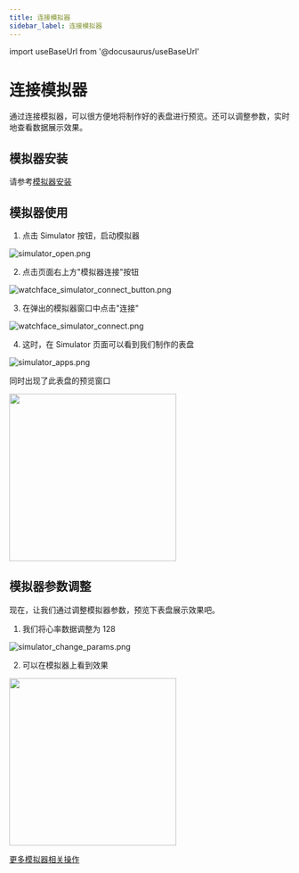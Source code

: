 ```yaml
---
title: 连接模拟器
sidebar_label: 连接模拟器
---
```


import useBaseUrl from '@docusaurus/useBaseUrl'

# 连接模拟器

通过连接模拟器，可以很方便地将制作好的表盘进行预览。还可以调整参数，实时地查看数据展示效果。

## 模拟器安装

请参考[模拟器安装](../../simulator/setup.md)

## 模拟器使用

1. 点击 Simulator 按钮，启动模拟器

![simulator_open.png](/img/zh-cn/docs/watchface/lesson/simulator_open.png)

2. 点击页面右上方"模拟器连接"按钮

![watchface_simulator_connect_button.png](/img/zh-cn/docs/watchface/lesson/watchface_simulator_connect_button.png)

3. 在弹出的模拟器窗口中点击"连接"

![watchface_simulator_connect.png](/img/zh-cn/docs/watchface/lesson/watchface_simulator_connect.png)

4. 这时，在 Simulator 页面可以看到我们制作的表盘

![simulator_apps.png](/img/zh-cn/docs/watchface/lesson/simulator_apps.png)

同时出现了此表盘的预览窗口

<p>
  <img src={useBaseUrl('/img/zh-cn/docs/watchface/lesson/simulator_preview.png')} width="300" />
</p>

## 模拟器参数调整

现在，让我们通过调整模拟器参数，预览下表盘展示效果吧。

1. 我们将心率数据调整为 128

![simulator_change_params.png](/img/zh-cn/docs/watchface/lesson/simulator_change_params.png)

2. 可以在模拟器上看到效果

<p>
  <img src={useBaseUrl('/img/zh-cn/docs/watchface/lesson/simulator_change_preview.png')} width="300" />
</p>

[更多模拟器相关操作](../../simulator/index.md)
